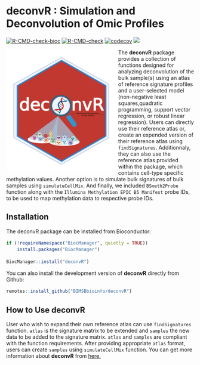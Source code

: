 
<!-- README.md is generated from README.Rmd. Please edit that file -->

# deconvR : Simulation and Deconvolution of Omic Profiles

[![R-CMD-check-bioc](https://github.com/BIMSBbioinfo/deconvR/actions/workflows/check-bioc.yml/badge.svg)](https://github.com/BIMSBbioinfo/deconvR/actions/workflows/check-bioc.yml)
[![R-CMD-check](https://github.com/BIMSBbioinfo/deconvR/actions/workflows/R-CMD-check.yaml/badge.svg)](https://github.com/BIMSBbioinfo/deconvR/actions/workflows/R-CMD-check.yaml)
[![codecov](https://codecov.io/gh/BIMSBbioinfo/deconvR/branch/master/graph/badge.svg?token=F86XU6BI9S)](https://codecov.io/gh/BIMSBbioinfo/deconvR)
[![](https://img.shields.io/badge/release%20version-0.99.7-green.svg)](https://www.bioconductor.org/packages/deconvR)

<!-- badges: start -->
<!-- badges: end -->

<img src="deconvR_logo.png" align="left" alt="logo" width="300" style = "border: none; float: center ;">

The **deconvR** package provides a collection of functions designed for
analyzing deconvolution of the bulk sample(s) using an atlas of
reference signature profiles and a user-selected model (non-negative
least squares,quadratic programming, support vector regression, or
robust linear regression). Users can directly use their reference atlas
or, create an expended version of their reference atlas using
`findSignatures`. Additionnaly, they can also use the reference atlas
provided within the package, which contains cell-type specific
methylation values. Another option is to simulate bulk signatures of
bulk samples using `simulateCellMix`. And finally, we included
`BSmeth2Probe` function along with the
`Illumina Methylation EPIC B5 Manifest` probe IDs, to be used to map
methylation data to respective probe IDs.

## Installation

The deconvR package can be installed from Bioconductor:

``` r
if (!requireNamespace("BiocManager", quietly = TRUE))
    install.packages("BiocManager")

BiocManager::install("deconvR")
```

You can also install the development version of **deconvR** directly
from Github:

``` r
remotes::install_github("BIMSBbioinfo/deconvR")
```

## How to Use deconvR

User who wish to expand their own reference atlas can use
`findSignatures` function. `atlas` is the signature matrix to be
extended and `samples` the new data to be added to the signature matrix.
`atlas` and `samples` are compliant with the function requirements.
After providing appropriate `atlas` format, users can create `samples`
using `simulateCellMix` function. You can get more information about
**deconvR** from [here.](http://bioinformatics.mdc-berlin.de/deconvR/)
